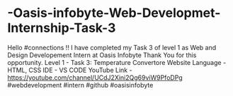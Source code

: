 # -Oasis-infobyte-Web-Developmet-Internship-Task-3
Hello #connections !!  I have completed my Task 3 of level 1 as Web and Design Developement Intern at Oasis Infobyte Thank You for this opportunity.  Level 1 -  Task 3: Temperature Convertore Website  Language - HTML, CSS  IDE - VS CODE  YouTube Link - https://youtube.com/channel/UCdJ2Xini2Qg69viW9PfoDPg  #webdevelopment #intern #github #oasisinfobyte
